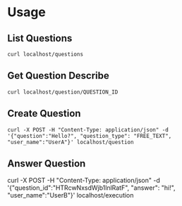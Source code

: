# Usage
## List Questions
```
curl localhost/questions
```

## Get Question Describe
```
curl localhost/question/QUESTION_ID
```

## Create Question
```
curl -X POST -H "Content-Type: application/json" -d '{"question":"Hello?", "question_type": "FREE_TEXT", "user_name":"UserA"}' localhost/question
```

## Answer Question
curl -X POST -H "Content-Type: application/json" -d '{"question_id":"HTRcwNxsdWjb1lnlRatF", "answer": "hi!", "user_name":"UserB"}' localhost/execution